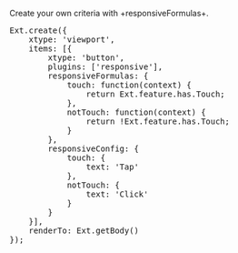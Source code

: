 Create your own criteria with +responsiveFormulas+.

<pre class="runnable">
Ext.create({
    xtype: 'viewport',
    items: [{
        xtype: 'button',
        plugins: ['responsive'],
        responsiveFormulas: {
            touch: function(context) {
                return Ext.feature.has.Touch;
            },
            notTouch: function(context) {
                return !Ext.feature.has.Touch;
            }
        },
        responsiveConfig: {
            touch: {
                text: 'Tap'
            },
            notTouch: {
                text: 'Click'
            }
        }
    }],
    renderTo: Ext.getBody()
});
</pre>
